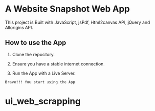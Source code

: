 # A Website Snapshot Web App

This project is Built with JavaScript, jsPdf, Html2canvas API, jQuery and Allorigins API.

<!-- Visit [LIVE SITE](https://gallant-spence-9aa82a.netlify.app/). -->

## How to use the App

1. Clone the repository.

3. Ensure you have a stable internet connection.

2. Run the App with a Live Server.

`Bravo!!! You start using the App`
# ui_web_scrapping
